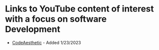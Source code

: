 # Links to YouTube content of interest with a focus on software Development

- [CodeAesthetic](https://www.youtube.com/@CodeAesthetic) - Added 1/23/2023
